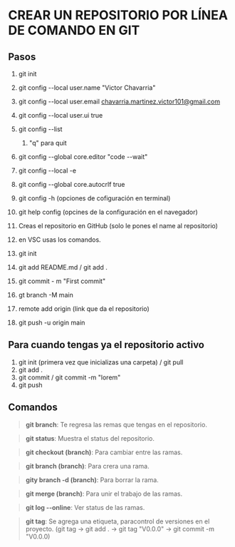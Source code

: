 # CREAR UN REPOSITORIO POR LÍNEA DE COMANDO EN GIT

## Pasos
 1. git init
 2. git config --local  user.name "Victor Chavarria"
 3. git config --local user.email chavarria.martinez.victor101@gmail.com
 4. git config --local user.ui true
 5. git config --list
    
    1. "q" para quit
 6. git config --global core.editor "code --wait"
 7. git config --local -e
 8. git config --global core.autocrlf true
 9. git config -h (opciones de cofiguración en terminal)
 10. git help config (opcines de la configuración en el navegador)
 11. Creas el repositorio en GitHub (solo le pones el name al repositorio)
 12. en VSC usas los comandos.
 13. git init
 14. git add README.md / git add .
 15. git commit - m "First commit"
 16. gt branch -M main
 17. remote add origin (link que da el repositorio)
 18. git push -u origin main

 ## Para cuando tengas ya el repositorio activo

 1. git init (primera vez que inicializas una carpeta) / git pull
 2. git add .
 3. git commit / git commit -m "lorem"
 4. git push

## Comandos

> **git branch**: Te regresa las remas que tengas en el repositorio.

> **git status**: Muestra el status del repositorio.

> **git checkout (branch)**: Para cambiar entre las ramas.

> **git branch (branch)**: Para crera una rama.

> **gity branch -d (branch)**: Para borrar la rama.

> **git merge (branch)**: Para unir el trabajo de las ramas.

> **git log --online**: Ver status de las ramas.

>**git tag**: Se agrega una etiqueta, paracontrol de versiones en el proyecto. (git tag -> git add . -> git tag "V0.0.0" -> git commit -m "V0.0.0)